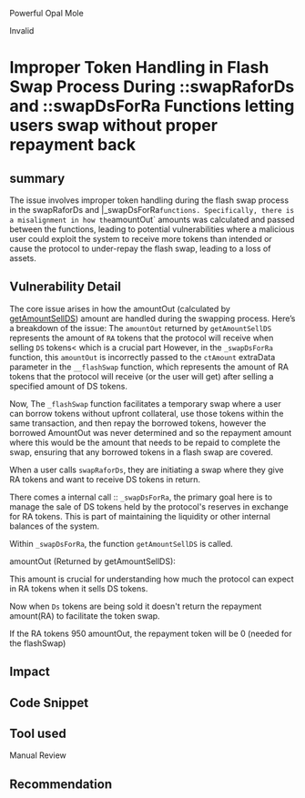 Powerful Opal Mole

Invalid

# Improper Token Handling in Flash Swap Process During ::swapRaforDs and ::swapDsForRa Functions letting users swap without proper repayment back

## summary
The issue involves improper token handling during the flash swap process in the swapRaforDs and |_swapDsForRa` functions. Specifically, there is a misalignment in how the `amountOut` amounts was calculated and passed between the functions, leading to potential vulnerabilities where a malicious user could exploit the system to receive more tokens than intended or cause the protocol to under-repay the flash swap, leading to a loss of assets.

## Vulnerability Detail
The core issue arises in how the amountOut (calculated by [getAmountSellDS](https://github.com/sherlock-audit/2024-08-cork-protocol/blob/e77d293c0fbe3ecb6d47ddde9491ade2cf99fbba/Depeg-swap/contracts/libraries/DsFlashSwap.sol#L157))  amount are handled during the swapping process. Here’s a breakdown of the issue:
The `amountOut` returned by `getAmountSellDS` represents the amount of `RA` tokens that the protocol will receive when selling `DS` tokens< which is a crucial part However, in the `_swapDsForRa` function, this `amountOut` is incorrectly passed to the `ctAmount` extraData parameter in the `__flashSwap` function, which represents the amount of RA tokens that the protocol will receive (or the user will get) after selling a specified amount of DS tokens. 

Now, The `_flashSwap` function facilitates a temporary swap where a user can borrow tokens without upfront collateral, use those tokens within the same transaction, and then repay the borrowed tokens, however the borrowed AmountOut was never determined and so the repayment amount where this would be the amount that needs to be repaid to complete the swap, ensuring that any borrowed tokens in a flash swap are covered.

When a user calls `swapRaforDs`, they are initiating a swap where they give RA tokens and want to receive DS tokens in return.

There comes a internal call :: `_swapDsForRa`,  the primary goal here is to manage the sale of DS tokens held by the protocol's reserves in exchange for RA tokens. This is part of maintaining the liquidity or other internal balances of the system.

Within `_swapDsForRa`, the function `getAmountSellDS` is called.

amountOut (Returned by getAmountSellDS):

This amount is crucial for understanding how much the protocol can expect in RA tokens when it sells DS tokens.

Now when `Ds` tokens are being sold it doesn't return the repayment amount(RA) to facilitate the token swap. 

If the RA tokens 950 amountOut, the repayment token will be 0 (needed for the flashSwap) 
## Impact

## Code Snippet

## Tool used

Manual Review

## Recommendation